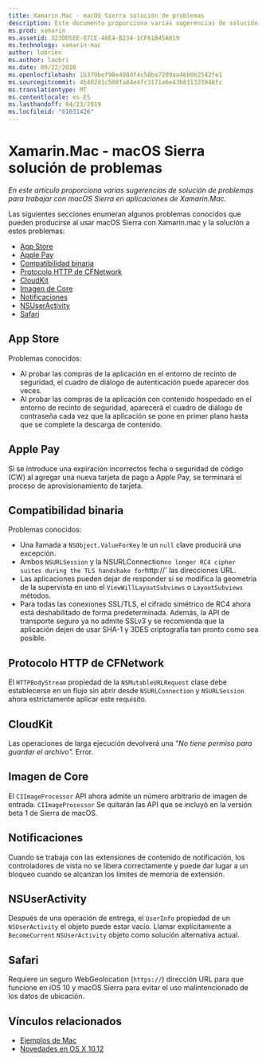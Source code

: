 ```yaml
---
title: Xamarin.Mac - macOS Sierra solución de problemas
description: Este documento proporciona varias sugerencias de solución de problemas para trabajar con macOS Sierra en aplicaciones de Xamarin.Mac. Sugerencias relacionadas con el Store de la aplicación de Mac, Apple Pay, compatibilidad binaria, CFNetwork, CloudKit y mucho más.
ms.prod: xamarin
ms.assetid: 323DD5EE-87CE-48E4-B234-1CF61B45A019
ms.technology: xamarin-mac
author: lobrien
ms.author: laobri
ms.date: 09/22/2016
ms.openlocfilehash: 1b379bef98e498df4c58ba7209aa46b0b2542fe1
ms.sourcegitcommit: 4b402d1c508fa84e4fc3171a6e43b811323948fc
ms.translationtype: MT
ms.contentlocale: es-ES
ms.lasthandoff: 04/23/2019
ms.locfileid: "61031426"
---
```

# <a name="xamarinmac---macos-sierra-troubleshooting"></a>Xamarin.Mac - macOS Sierra solución de problemas

_En este artículo proporciona varias sugerencias de solución de problemas para trabajar con macOS Sierra en aplicaciones de Xamarin.Mac._

Las siguientes secciones enumeran algunos problemas conocidos que pueden producirse al usar macOS Sierra con Xamarin.mac y la solución a estos problemas:

- [App Store](#App-Store)
- [Apple Pay](#Apple-Pay)
- [Compatibilidad binaria](#Binary-Compatibility)
- [Protocolo HTTP de CFNetwork](#CFNetwork-HTTP-Protocol)
- [CloudKit](#CloudKit)
- [Imagen de Core](#CoreImage)
- [Notificaciones](#Notifications)
- [NSUserActivity](#NSUserActivity)
- [Safari](#Safari)

<a name="App-Store" />

## <a name="app-store"></a>App Store

Problemas conocidos:

- Al probar las compras de la aplicación en el entorno de recinto de seguridad, el cuadro de diálogo de autenticación puede aparecer dos veces.
- Al probar las compras de la aplicación con contenido hospedado en el entorno de recinto de seguridad, aparecerá el cuadro de diálogo de contraseña cada vez que la aplicación se pone en primer plano hasta que se complete la descarga de contenido.

<a name="Apple-Pay" />

## <a name="apple-pay"></a>Apple Pay

Si se introduce una expiración incorrectos fecha o seguridad de código (CW) al agregar una nueva tarjeta de pago a Apple Pay, se terminará el proceso de aprovisionamiento de tarjeta.

<a name="Binary-Compatibility" />

## <a name="binary-compatibility"></a>Compatibilidad binaria

Problemas conocidos:

- Una llamada a `NSObject.ValueForKey` le un `null` clave producirá una excepción.
- Ambos `NSURLSession` y la NSURLConnection` no longer RC4 cipher suites during the TLS handshake for `http://' las direcciones URL.
- Las aplicaciones pueden dejar de responder si se modifica la geometría de la supervista en uno el `ViewWillLayoutSubviews` o `LayoutSubviews` métodos.
- Para todas las conexiones SSL/TLS, el cifrado simétrico de RC4 ahora está deshabilitado de forma predeterminada. Además, la API de transporte seguro ya no admite SSLv3 y se recomienda que la aplicación dejen de usar SHA-1 y 3DES criptografía tan pronto como sea posible.

<a name="CFNetwork-HTTP-Protocol" />

## <a name="cfnetwork-http-protocol"></a>Protocolo HTTP de CFNetwork

El `HTTPBodyStream` propiedad de la `NSMutableURLRequest` clase debe establecerse en un flujo sin abrir desde `NSURLConnection` y `NSURLSession` ahora estrictamente aplicar este requisito.

<a name="CloudKit" />

## <a name="cloudkit"></a>CloudKit

Las operaciones de larga ejecución devolverá una _"No tiene permiso para guardar el archivo"._ Error.

<a name="CoreImage" />

## <a name="core-image"></a>Imagen de Core

El `CIImageProcessor` API ahora admite un número arbitrario de imagen de entrada. `CIImageProcessor` Se quitarán las API que se incluyó en la versión beta 1 de Sierra de macOS.

<a name="Notifications" />

## <a name="notifications"></a>Notificaciones

Cuando se trabaja con las extensiones de contenido de notificación, los controladores de vista no se libera correctamente y puede dar lugar a un bloqueo cuando se alcanzan los límites de memoria de extensión.

<a name="NSUserActivity" />

## <a name="nsuseractivity"></a>NSUserActivity

Después de una operación de entrega, el `UserInfo` propiedad de un `NSUserActivity` el objeto puede estar vacío. Llamar explícitamente a `BecomeCurrent` `NSUserActivity` objeto como solución alternativa actual.

<a name="Safari" />

## <a name="safari"></a>Safari

Requiere un seguro WebGeolocation (`https://`) dirección URL para que funcione en iOS 10 y macOS Sierra para evitar el uso malintencionado de los datos de ubicación.







## <a name="related-links"></a>Vínculos relacionados

- [Ejemplos de Mac](https://developer.xamarin.com/samples/mac/)
- [Novedades en OS X 10.12](https://developer.apple.com/library/prerelease/content/releasenotes/MacOSX/WhatsNewInOSX/Articles/OSXv10.html#//apple_ref/doc/uid/TP40017145-SW1)
